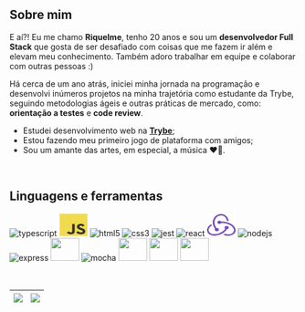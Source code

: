 <h2 align="left">Sobre mim</h2>

E aí?! Eu me chamo **Riquelme**, tenho 20 anos e sou um **desenvolvedor Full Stack** que gosta de ser desafiado com coisas que me fazem ir além e elevam meu conhecimento. Também adoro trabalhar em equipe e colaborar com outras pessoas :)

Há cerca de um ano atrás, iniciei minha jornada na programação e desenvolvi inúmeros projetos na minha trajetória como estudante da Trybe, seguindo metodologias ágeis e outras práticas de mercado, como: **orientação a testes** e **code review**.

- Estudei desenvolvimento web na <a href="https://www.betrybe.com/"><b>Trybe</b></a>;
- Estou fazendo meu primeiro jogo de plataforma com amigos;
- Sou um amante das artes, em especial, a música ❤️🎻.

<br>

<h2 align="left">Linguagens e ferramentas</h2>
<div align="left">
   <img src="https://cdn.jsdelivr.net/gh/devicons/devicon/icons/typescript/typescript-original.svg" alt="typescript" width="50" height="40"/>
   <img src="https://raw.githubusercontent.com/devicons/devicon/master/icons/javascript/javascript-original.svg" width="50" height="40" />
   <img src="https://cdn.jsdelivr.net/gh/devicons/devicon/icons/html5/html5-original.svg" alt="html5" width="50" height="40" /> 
   <img src="https://cdn.jsdelivr.net/gh/devicons/devicon/icons/css3/css3-original.svg" alt="css3" width="50" height="40" />
   <img src="https://www.vectorlogo.zone/logos/jestjsio/jestjsio-icon.svg" alt="jest" width="50" height="40" /> 
   <img src="https://cdn.jsdelivr.net/gh/devicons/devicon/icons/react/react-original.svg" alt="react" width="50" height="40" /> 
   <img src="https://raw.githubusercontent.com/devicons/devicon/master/icons/redux/redux-original.svg" alt="redux" width="50" height="40" /> 
   <img src="https://cdn.jsdelivr.net/gh/devicons/devicon/icons/nodejs/nodejs-original.svg" alt="nodejs" width="50" height="40" /> 
   <img src="https://cdn.jsdelivr.net/gh/devicons/devicon/icons/express/express-original.svg" alt="express" width="50" height="40" />
   <img src="https://cdn.jsdelivr.net/gh/devicons/devicon/icons/mysql/mysql-original.svg" width="50" height="40" />
   <img src="https://www.vectorlogo.zone/logos/mochajs/mochajs-icon.svg" alt="mocha" width="50" height="40" /> 
   <img src="https://cdn.jsdelivr.net/gh/devicons/devicon/icons/linux/linux-original.svg" width="50" height="40" />
   <img src="https://cdn.jsdelivr.net/gh/devicons/devicon/icons/docker/docker-plain.svg" width="50" height="40" />
   <img src="https://cdn.jsdelivr.net/gh/devicons/devicon/icons/git/git-plain.svg" width="50" height="40" />
</div>

<br>
<br>

| <img height="180em" align="center" src="https://github-readme-stats.vercel.app/api?username=riquelmebandeira&count_private=true&show_icons=true&include_all_commits=true&hide_border=true"/> | <img height="180em" align="center" src="https://github-readme-stats.vercel.app/api/top-langs/?username=riquelmebandeira&layout=compact&hide_border=true" /> |
| ------------- | ------------- |
